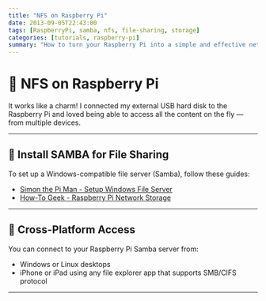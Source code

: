 ```yaml
---
title: "NFS on Raspberry Pi"
date: 2013-09-05T22:43:00
tags: [RaspberryPi, samba, nfs, file-sharing, storage]
categories: [tutorials, raspberry-pi]
summary: "How to turn your Raspberry Pi into a simple and effective network file server using Samba."
---
```


# 📁 NFS on Raspberry Pi

It works like a charm! I connected my external USB hard disk to the Raspberry Pi and loved being able to access all the content on the fly — from multiple devices.

---

## 🔧 Install SAMBA for File Sharing

To set up a Windows-compatible file server (Samba), follow these guides:

- [Simon the Pi Man - Setup Windows File Server](http://simonthepiman.com/how_to_setup_windows_file_server.php)
- [How-To Geek - Raspberry Pi Network Storage](http://www.howtogeek.com/139433/how-to-turn-a-raspberry-pi-into-a-low-power-network-storage-device/)

---

## 📲 Cross-Platform Access

You can connect to your Raspberry Pi Samba server from:
- Windows or Linux desktops
- iPhone or iPad using any file explorer app that supports SMB/CIFS protocol

---

